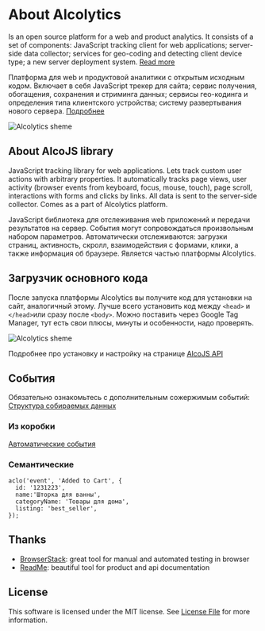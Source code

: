 # About Alcolytics

Is an open source platform for a web and product analytics. 
It consists of a set of components: JavaScript tracking client for web applications; 
server-side data collector; services for geo-coding and detecting client device type; 
a new server deployment system.
[Read more](https://alco.readme.io/docs)

Платформа для web и продуктовой аналитики с открытым исходным кодом.
Включает в себя JavaScript трекер для сайта; сервис получения, обогащения,
сохранения и стриминга данных; сервисы гео-кодинга и определения типа клиентского устройства;
систему развертывания нового сервера.
[Подробнее](https://alco.readme.io/docs) 

![Alcolytics sheme](https://alcolytics.ru/media/alco-scheme.png)

## About AlcoJS library

JavaScript tracking library for web applications. Lets track custom user actions with arbitrary properties. It automatically tracks page views, user activity (browser events from keyboard, focus, mouse, touch), page scroll, interactions with forms and clicks by links. All data is sent to the server-side collector. Comes as a part of Alcolytics platform.

JavaScript библиотека для отслеживания web приложений и передачи  результатов на сервер. События могут сопровождаться произвольным набором параметров. Автоматически отслеживаются: загрузки страниц, активность, скролл, взаимодействия с формами, клики, а также информация об браузере. Является частью платформы Alcolytics.

## Загрузчик основного кода

После запуска платформы Alcolytics вы получите код для установки на сайт, аналогичный этому. 
Лучше всего установить код между `<head>` и `</head>`или сразу после `<body>`. 
Можно поставить через Google Tag Manager, тут есть свои плюсы, минуты и особенности, надо проверять.

![Alcolytics sheme](https://alcolytics.ru/media/snippet.png)

    
Подробнее про установку и настройку на странице [AlcoJS API](https://alco.readme.io/docs/js-api)
 

## События

Обязательно ознакомьтесь с дополнительным сожержимым событий: [Структура собираемых данных](https://alco.readme.io/docs/alcojs-data-format)

### Из коробки

[Автоматические события](https://alco.readme.io/docs/auto-track)

### Семантические

    aclo('event', 'Added to Cart', {
      id: '1231223', 
      name:'Шторка для ванны', 
      categoryName: 'Товары для дома',
      listing: 'best_seller',
    });


## Thanks

- [BrowserStack](https://www.browserstack.com): great tool for manual and automated testing in browser
- [ReadMe](https://readme.io): beautiful tool for product and api documentation


## License

This software is licensed under the MIT license. See [License File](LICENSE) for more information.

